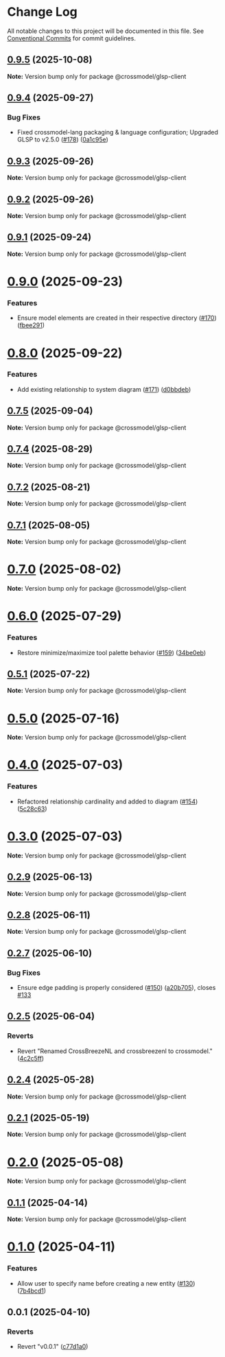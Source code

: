 # Change Log

All notable changes to this project will be documented in this file.
See [Conventional Commits](https://conventionalcommits.org) for commit guidelines.

## [0.9.5](https://github.com/crossmodel/crossmodel-core/compare/v0.9.4...v0.9.5) (2025-10-08)

**Note:** Version bump only for package @crossmodel/glsp-client





## [0.9.4](https://github.com/crossmodel/crossmodel-core/compare/v0.9.3...v0.9.4) (2025-09-27)


### Bug Fixes

* Fixed crossmodel-lang packaging & language configuration; Upgraded GLSP to v2.5.0 ([#178](https://github.com/crossmodel/crossmodel-core/issues/178)) ([0a1c95e](https://github.com/crossmodel/crossmodel-core/commit/0a1c95e040e2ae6fbb514602b749bd6f84a4e6c7))





## [0.9.3](https://github.com/crossmodel/crossmodel-core/compare/v0.9.2...v0.9.3) (2025-09-26)

**Note:** Version bump only for package @crossmodel/glsp-client





## [0.9.2](https://github.com/crossmodel/crossmodel-core/compare/v0.9.1...v0.9.2) (2025-09-26)

**Note:** Version bump only for package @crossmodel/glsp-client





## [0.9.1](https://github.com/crossmodel/crossmodel-core/compare/v0.9.0...v0.9.1) (2025-09-24)

**Note:** Version bump only for package @crossmodel/glsp-client





# [0.9.0](https://github.com/crossmodel/crossmodel-core/compare/v0.8.0...v0.9.0) (2025-09-23)


### Features

* Ensure model elements are created in their respective directory ([#170](https://github.com/crossmodel/crossmodel-core/issues/170)) ([fbee291](https://github.com/crossmodel/crossmodel-core/commit/fbee29175b92082560aac4080d9d09fe7eae1487))





# [0.8.0](https://github.com/crossmodel/crossmodel-core/compare/v0.7.5...v0.8.0) (2025-09-22)


### Features

* Add existing relationship to system diagram ([#171](https://github.com/crossmodel/crossmodel-core/issues/171)) ([d0bbdeb](https://github.com/crossmodel/crossmodel-core/commit/d0bbdeb9c70555f01abd0594993997e789e19abe))





## [0.7.5](https://github.com/crossmodel/crossmodel-core/compare/v0.7.4...v0.7.5) (2025-09-04)

**Note:** Version bump only for package @crossmodel/glsp-client





## [0.7.4](https://github.com/crossmodel/crossmodel-core/compare/v0.7.3...v0.7.4) (2025-08-29)

**Note:** Version bump only for package @crossmodel/glsp-client





## [0.7.2](https://github.com/crossmodel/crossmodel-core/compare/v0.7.1...v0.7.2) (2025-08-21)

**Note:** Version bump only for package @crossmodel/glsp-client





## [0.7.1](https://github.com/crossmodel/crossmodel-core/compare/v0.7.0...v0.7.1) (2025-08-05)

**Note:** Version bump only for package @crossmodel/glsp-client





# [0.7.0](https://github.com/crossmodel/crossmodel-core/compare/v0.6.0...v0.7.0) (2025-08-02)

**Note:** Version bump only for package @crossmodel/glsp-client





# [0.6.0](https://github.com/crossmodel/crossmodel-core/compare/v0.5.2...v0.6.0) (2025-07-29)


### Features

* Restore minimize/maximize tool palette behavior ([#159](https://github.com/crossmodel/crossmodel-core/issues/159)) ([34be0eb](https://github.com/crossmodel/crossmodel-core/commit/34be0eb0d5692798b8f98d2d7ddc0db82c8c0620))





## [0.5.1](https://github.com/crossmodel/crossmodel-core/compare/v0.5.0...v0.5.1) (2025-07-22)

**Note:** Version bump only for package @crossmodel/glsp-client





# [0.5.0](https://github.com/crossmodel/crossmodel-core/compare/v0.4.0...v0.5.0) (2025-07-16)

**Note:** Version bump only for package @crossmodel/glsp-client





# [0.4.0](https://github.com/crossmodel/crossmodel-core/compare/v0.3.0...v0.4.0) (2025-07-03)


### Features

* Refactored relationship cardinality and added to diagram ([#154](https://github.com/crossmodel/crossmodel-core/issues/154)) ([5c28c63](https://github.com/crossmodel/crossmodel-core/commit/5c28c63e20865c6ba1804c8e23315e82bdc5c3fb))





# [0.3.0](https://github.com/crossmodel/crossmodel-core/compare/v0.2.9...v0.3.0) (2025-07-03)

**Note:** Version bump only for package @crossmodel/glsp-client





## [0.2.9](https://github.com/crossmodel/crossmodel-core/compare/v0.2.8...v0.2.9) (2025-06-13)

**Note:** Version bump only for package @crossmodel/glsp-client





## [0.2.8](https://github.com/crossmodel/crossmodel-core/compare/v0.2.7...v0.2.8) (2025-06-11)

**Note:** Version bump only for package @crossmodel/glsp-client





## [0.2.7](https://github.com/crossmodel/crossmodel-core/compare/v0.2.6...v0.2.7) (2025-06-10)


### Bug Fixes

* Ensure edge padding is properly considered ([#150](https://github.com/crossmodel/crossmodel-core/issues/150)) ([a20b705](https://github.com/crossmodel/crossmodel-core/commit/a20b705dce16329e40f06b4fb8dbc405ff0fe69b)), closes [#133](https://github.com/crossmodel/crossmodel-core/issues/133)





## [0.2.5](https://github.com/crossmodel/crossmodel-core/compare/v0.2.4...v0.2.5) (2025-06-04)


### Reverts

* Revert "Renamed CrossBreezeNL and crossbreezenl to crossmodel." ([4c2c5ff](https://github.com/crossmodel/crossmodel-core/commit/4c2c5fff0b521d34f6660a59ef03eec4d8eab3bc))





## [0.2.4](https://github.com/crossmodel/crossmodel-core/compare/v0.2.3...v0.2.4) (2025-05-28)

**Note:** Version bump only for package @crossmodel/glsp-client

## [0.2.1](https://github.com/crossmodel/crossmodel-core/compare/v0.2.0...v0.2.1) (2025-05-19)

**Note:** Version bump only for package @crossmodel/glsp-client

# [0.2.0](https://github.com/crossmodel/crossmodel-core/compare/v0.1.1...v0.2.0) (2025-05-08)

**Note:** Version bump only for package @crossmodel/glsp-client

## [0.1.1](https://github.com/crossmodel/crossmodel-core/compare/v0.1.0...v0.1.1) (2025-04-14)

**Note:** Version bump only for package @crossmodel/glsp-client

# [0.1.0](https://github.com/crossmodel/crossmodel-core/compare/v0.0.1...v0.1.0) (2025-04-11)

### Features

-  Allow user to specify name before creating a new entity ([#130](https://github.com/crossmodel/crossmodel-core/issues/130)) ([7b4bcd1](https://github.com/crossmodel/crossmodel-core/commit/7b4bcd1fe72a088e1c0e2d2a72cd3d97d092b1f1))

## 0.0.1 (2025-04-10)

### Reverts

-  Revert "v0.0.1" ([c77d1a0](https://github.com/crossmodel/crossmodel-core/commit/c77d1a06fb83af8f95ae36e11c5d545bcd7a006b))
